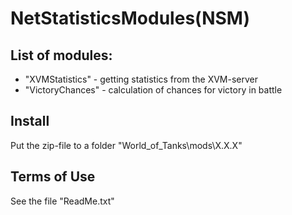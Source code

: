 ﻿# NetStatisticsModules(NSM)

## List of modules:
* "XVMStatistics" - getting statistics from the XVM-server
* "VictoryChances" - calculation of chances for victory in battle

## Install
Put the zip-file to a folder "World_of_Tanks\mods\X.X.X\"

## Terms of Use
See the file "ReadMe.txt"